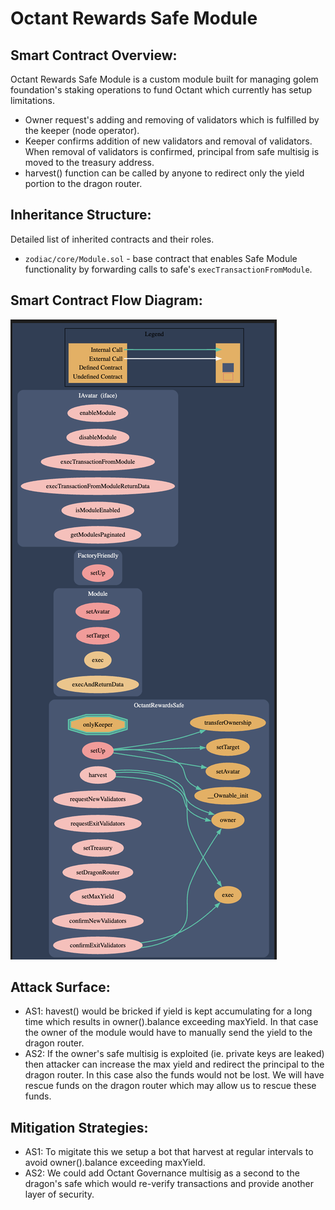 # Octant Rewards Safe Module

## Smart Contract Overview:

Octant Rewards Safe Module is a custom module built for managing golem foundation's staking operations to fund Octant which currently has setup limitations.

- Owner request's adding and removing of validators which is fulfilled by the keeper (node operator).
- Keeper confirms addition of new validators and removal of validators. When removal of validators is confirmed, principal from safe multisig is moved to the treasury address.
- harvest() function can be called by anyone to redirect only the yield portion to the dragon router.

## Inheritance Structure:

Detailed list of inherited contracts and their roles.

- `zodiac/core/Module.sol` - base contract that enables Safe Module functionality by forwarding calls to safe's `execTransactionFromModule`.

## Smart Contract Flow Diagram:

![Octant Rewards Safe Module Flow Diagram](../../../assets/octantRewardStrategyFlow.png)

## Attack Surface:

- AS1: havest() would be bricked if yield is kept accumulating for a long time which results in owner().balance exceeding maxYield. In that case the owner of the module would have to manually send the yield to the dragon router.
- AS2: If the owner's safe multisig is exploited (ie. private keys are leaked) then attacker can increase the max yield and redirect the principal to the dragon router. In this case also the funds would not be lost. We will have rescue funds on the dragon router which may allow us to rescue these funds.

## Mitigation Strategies:

- AS1: To migitate this we setup a bot that harvest at regular intervals to avoid owner().balance exceeding maxYield.
- AS2: We could add Octant Governance multisig as a second to the dragon's safe which would re-verify transactions and provide another layer of security.

